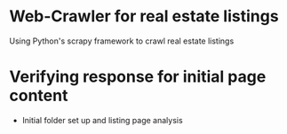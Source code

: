 # Web-Crawler for real estate listings
Using Python's scrapy framework to crawl real estate listings 

# Verifying response for initial page content
- Initial folder set up and listing page analysis
